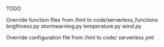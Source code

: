 TODO


Override function files from /hint to code/serverless_functions
    brigthness.py
    stormwarning.py
    temperature.py
    wind.py


Override configuration file from /hint to code/
    serverless.yml
